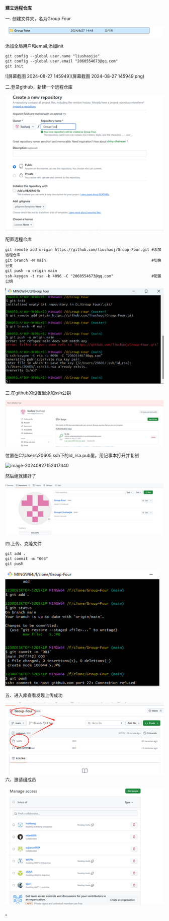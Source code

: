 **建立远程仓库**

一. 创建文件夹，名为Group Four



![image-20240827145217562](.\image-20240827145217562.png)

添加全局用户和email,添加init

```
git config --global user.name "liushaojie"
git config --global user.email "2060554673@qq.com"
git init
```

![屏幕截图 2024-08-27 145949](屏幕截图 2024-08-27 145949.png)

二.登录github，新建一个远程仓库

![image-20240827150536867](image-20240827150536867.png)

配置远程仓库

```
git remote add origin https://github.com/liushaoj/Group-Four.git #添加远程仓库
git branch -M main                                               #切换分支
git push -u origin main
ssh-keygen -t rsa -b 4096 -C "2060554673@qq.com"                 #配置公钥
```

![image-20240827151333647](image-20240827151333647.png)

三.在github的设置里添加ssh公钥

![image-20240827152228890](image-20240827152228890.png)

位置在C:\Users\20605\.ssh下的id_rsa.pub里，用记事本打开并复制

![image-20240827152417340](F:\clone\Group-Four\image-20240827152417340.png)

然后组就建好了

![image-20240827152618500](image-20240827152618500.png)

四.上传、克隆文件

```
git add .
git commit -m "003"
git push
```

![ea45ba97c8c9e3f457deefac63ec0f7](ea45ba97c8c9e3f457deefac63ec0f7.png)

五、进入库查看发现上传成功

![c271c5e70c4c6400f2fec4710d35b06](c271c5e70c4c6400f2fec4710d35b06.png)六、邀请组成员

![image-20240827160548390](image-20240827160548390.png)

。